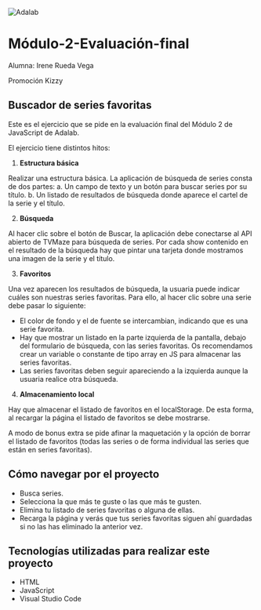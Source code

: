 ![Adalab](https://beta.adalab.es/resources/images/adalab-logo-155x61-bg-white.png)

# Módulo-2-Evaluación-final

Alumna: Irene Rueda Vega

Promoción Kizzy

## Buscador de series favoritas

Este es el ejercicio que se pide en la evaluación final del Módulo 2 de JavaScript de Adalab.

El ejercicio tiene distintos hitos:

1. **Estructura básica**

Realizar una estructura básica.
La aplicación de búsqueda de series consta de dos partes:
a. Un campo de texto y un botón para buscar series por su título.
b. Un listado de resultados de búsqueda donde aparece el cartel de la serie y el título.

2. **Búsqueda**

Al hacer clic sobre el botón de Buscar, la aplicación debe conectarse al API abierto de TVMaze para búsqueda de series.
Por cada show contenido en el resultado de la búsqueda hay que pintar una tarjeta donde mostramos una imagen de la serie y el título.

3. **Favoritos**

Una vez aparecen los resultados de búsqueda, la usuaria puede indicar cuáles son nuestras series favoritas.
Para ello, al hacer clic sobre una serie debe pasar lo siguiente:

- El color de fondo y el de fuente se intercambian, indicando que es una serie favorita.
- Hay que mostrar un listado en la parte izquierda de la pantalla, debajo del formulario de búsqueda, con
  las series favoritas. Os recomendamos crear un variable o constante de tipo array en JS para almacenar
  las series favoritas.
- Las series favoritas deben seguir apareciendo a la izquierda aunque la usuaria realice otra búsqueda.

4. **Almacenamiento local**

Hay que almacenar el listado de favoritos en el localStorage. De esta forma, al recargar la página el listado de favoritos se debe mostrarse.

A modo de bonus extra se pide afinar la maquetación y la opción de borrar el listado de favoritos (todas las series o de forma individual las series que están en series favoritas).

## Cómo navegar por el proyecto

- Busca series.
- Selecciona la que más te guste o las que más te gusten.
- Elimina tu listado de series favoritas o alguna de ellas.
- Recarga la página y verás que tus series favoritas siguen ahí guardadas si no las has eliminado la anterior vez.

## Tecnologías utilizadas para realizar este proyecto

- HTML
- JavaScript
- Visual Studio Code
